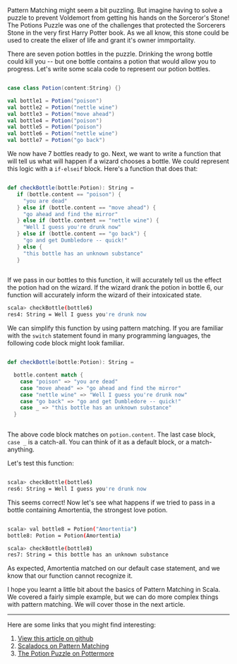 Pattern Matching might seem a bit puzzling. But imagine having to solve a puzzle to prevent Voldemort from getting his hands on the Sorceror's Stone! The Potions Puzzle was one of the challenges that protected the Sorcerers Stone in the very first Harry Potter book. As we all know, this stone could be used to create the elixer of life and grant it's owner immportality. 

There are seven potion bottles in the puzzle. Drinking the wrong bottle could kill you -- but one bottle contains a potion that would allow you to progress. Let's write some scala code to represent our potion bottles. 

```scala 

case class Potion(content:String) {}

val bottle1 = Potion("poison")
val bottle2 = Potion("nettle wine")
val bottle3 = Potion("move ahead")
val bottle4 = Potion("poison")
val bottle5 = Potion("poison")
val bottle6 = Potion("nettle wine")
val bottle7 = Potion("go back")

```

We now have 7 bottles ready to go. Next, we want to write a function that will tell us what will happen if a wizard chooses a bottle. 
We could represent this logic with a `if-elseif` block. Here's a function that does that:

```scala 

def checkBottle(bottle:Potion): String =
   if (bottle.content == "poison") {
     "you are dead"
   } else if (bottle.content == "move ahead") {
     "go ahead and find the mirror"
   } else if (bottle.content == "nettle wine") {
     "Well I guess you're drunk now"
   } else if (bottle.content == "go back") {
     "go and get Dumbledore -- quick!"
   } else {
     "this bottle has an unknown substance"
   }
   
```

If we pass in our bottles to this function, it will accurately tell us the effect the potion had on the wizard. 
If the wizard drank the potion in bottle 6, our function will accurately inform the wizard of their intoxicated state. 

```sh 
scala> checkBottle(bottle6)
res4: String = Well I guess you're drunk now
```
We can simplify this function by using pattern matching. If you are familiar with the `switch` statement found in many programming languages, the following code block might look familiar. 

```scala 

def checkBottle(bottle:Potion): String =

  bottle.content match {
    case "poison" => "you are dead"
    case "move ahead" => "go ahead and find the mirror"
    case "nettle wine" => "Well I guess you're drunk now"
    case "go back" => "go and get Dumbledore -- quick!"
    case _ => "this bottle has an unknown substance"
  }
  
```

The above code block matches on `potion.content`. The last case block, `case _` is a catch-all. You can think of it as a default block, or a match-anything. 

Let's test this function: 

```sh

scala> checkBottle(bottle6)
res6: String = Well I guess you're drunk now

```

This seems correct! Now let's see what happens if we tried to pass in a bottle containing Amortentia, the strongest love potion. 

```sh 

scala> val bottle8 = Potion("Amortentia")
bottle8: Potion = Potion(Amortentia)

scala> checkBottle(bottle8)
res7: String = this bottle has an unknown substance

```

As expected, Amortentia matched on our default case statement, and we know that our function cannot recognize it. 

I hope you learnt a little bit about the basics of Pattern Matching in Scala. We covered a fairly simple example, but we can do more complex things with pattern matching. We will cover those in the next article. 
____

Here are some links that you might find interesting: 
1. [View this article on github](PatternMatching1.md)
2. [Scaladocs on Pattern Matching ](https://docs.scala-lang.org/tour/pattern-matching.html)
3. [The Potion Puzzle on Pottermore](https://pottermore.fandom.com/wiki/The_Potion_Puzzle)
